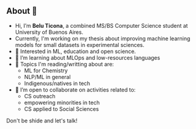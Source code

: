 ## About 👋 

- Hi, I’m **Belu Ticona**, a combined MS/BS Computer Science student at University of Buenos Aires.
- Currently, I'm working on my thesis about improving machine learning models for small datasets in experimental sciences.
- 👀 Interested in ML, education and open science.
- 🌱 I’m learning about MLOps and low-resources languages
- 🔬 Topics I'm reading/writting about are:
    - ML for Chemistry
    - NLP/ML in general
    - Indigenous/natives in tech
- 💞️ I’m open to collaborate on activities related to:
  - CS outreach 
  - empowering minorities in tech
  - CS applied to Social Sciences
  
Don't be shide and let's talk!
<!---
pacasi/pacasi is a ✨ special ✨ repository because its `README.md` (this file) appears on your GitHub profile.
You can click the Preview link to take a look at your changes.
--->
